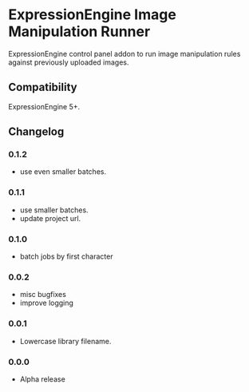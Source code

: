 # ExpressionEngine Image Manipulation Runner

ExpressionEngine control panel addon to run image manipulation rules against previously uploaded images.

## Compatibility

ExpressionEngine 5+.

## Changelog

### 0.1.2

- use even smaller batches.

### 0.1.1

- use smaller batches.
- update project url.

### 0.1.0

- batch jobs by first character

### 0.0.2

- misc bugfixes
- improve logging

### 0.0.1

- Lowercase library filename.

### 0.0.0

- Alpha release
